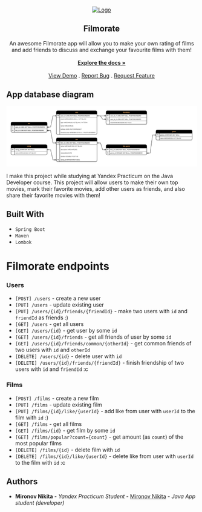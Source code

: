 <br/>
<p align="center">
  <a href="https://github.com/MironovNikita/Java-Filmorate">
    <img src="https://media.tenor.com/XzYfLz7enPQAAAAi/five-star-movie-movie-review.gif" alt="Logo" height=160 width=160></img>
  </a>

  <h2 align="center">Filmorate</h2>
</p>
  <p align="center">
    An awesome Filmorate app will allow you to make your own rating of films and add friends to discuss and exchange your favourite films with them!
    <br/>
    <br/>
    <a href="https://github.com/MironovNikita/Java-Filmorate"><strong>Explore the docs »</strong></a>
    <br/>
    <br/>
    <a href="https://github.com/MironovNikita/Java-Filmorate">View Demo</a>
    .
    <a href="https://github.com/MironovNikita/Java-Filmorate/issues">Report Bug</a>
    .
    <a href="https://github.com/MironovNikita/Java-Filmorate/issues">Request Feature</a>
  </p>


## App database diagram

![Filmorate database scheme](https://github.com/MironovNikita/java-filmorate/blob/main/Filmorate%20database%20scheme.png?raw=true)

I make this project while studying at Yandex Practicum on the Java Developer course. This project will allow users to make their own top movies, mark their favorite movies, add other users as friends, and also share their favorite movies with them!

## Built With
- `Spring Boot`
- `Maven`
- `Lombok`

# Filmorate endpoints

### Users
- `[POST] /users` - create a new user
- `[PUT] /users` - update existing user
- `[PUT] /users/{id}/friends/{friendId}` - make two users with `id` and `friendId` as friends :)
- `[GET] /users` - get all users
- `[GET] /users/{id}` - get user by some `id`
- `[GET] /users/{id}/friends` - get all friends of user by some `id`
- `[GET] /users/{id}/friends/common/{otherId}` - get common friends of two users with `id` and `otherId`
- `[DELETE] /users/{id}` - delete user with `id`
- `[DELETE] /users/{id}/friends/{friendId}` - finish friendship of two users with `id` and `friendId` :c

### Films
- `[POST] /films` - create a new film
- `[PUT] /films` - update existing film
- `[PUT] /films/{id}/like/{userId}` - add like from user with `userId` to the film with `id` :)
- `[GET] /films` - get all films
- `[GET] /films/{id}` - get film by some `id`
- `[GET] /films/popular?count={count}` - get amount (as `count`) of the most popular films
- `[DELETE] /films/{id}` - delete film with `id`
- `[DELETE] /films/{id}/like/{userId}` - delete like from user with `userId` to the film with `id` :c

## Authors

* **Mironov Nikita** - *Yandex Practicum Student* - [Mironov Nikita](https://github.com/MironovNikita/) - *Java App student (developer)*
